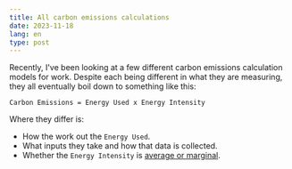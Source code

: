 ```yaml
---
title: All carbon emissions calculations
date: 2023-11-18
lang: en
type: post
---
```


Recently, I've been looking at a few different carbon emissions calculation models for work. Despite each being different in what they are measuring, they all eventually boil down to something like this:

```
Carbon Emissions = Energy Used x Energy Intensity
```

Where they differ is:

- How the work out the `Energy Used`.
- What inputs they take and how that data is collected.
- Whether the `Energy Intensity` is [average or marginal](https://www.electricitymaps.com/blog/marginal-emissions-what-they-are-and-when-to-use-them).
